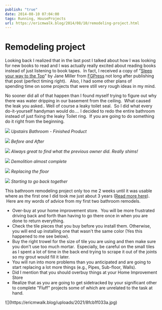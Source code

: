 ```yaml
---
publish: "true"
date: 2014-08-10 07:04:00
tags: Running, HouseProjects
url: https://ericmwalk.blog/2014/08/10/remodeling-project.html
---
```


# Remodeling project

Looking back I realized that in the last post I talked about how I was looking for new books to read and I was actually really excited about reading books instead of just listening to book tapes.  In fact, I received a copy of "<a href="http://fgpress.com/sleep-your-way-to-the-top/">Sleep your way to the Top</a>" by Jane Miller from <a href="http://fgpress.com/">FGPress</a> not long after publishing that post (perfect timing right).   Also, I had some other plans of spending time on some projects that were still very rough ideas in my mind.
<p style="text-align:left;">No sooner did all of that happen than I found myself trying to figure out why there was water dripping in our basement from the ceiling.  What caused the leak you asked.. Well of course a leaky toilet seal.  So I did what every do-it-yourself handyman would do.... I decided to redo the entire bathroom instead of just fixing the leaky Toilet ring.  If you are going to do something do it right from the beginning.</p>


![](https://ericmwalk.blog/uploads/2021/9f2e506f3e.jpg)
*Upstairs Bathroom - Finished Product*

![](https://ericmwalk.blog/uploads/2021/0afcebfc3a.jpg)
*Before and After*

![](https://ericmwalk.blog/uploads/2021/37b9f4733b.jpg)
*Always great to find what the previous owner did. Really shims!*

![](https://ericmwalk.blog/uploads/2021/af2ff48aa5.jpg)
*Demolition almost complete*

![](https://ericmwalk.blog/uploads/2021/406353267b.jpg)
*Replacing the floor*

![](https://ericmwalk.blog/uploads/2021/826fa23460.jpg)
*Starting to go back together*

This bathroom remodeling project only too me 2 weeks until it was usable where as the first one I did took me just about 3 years (<a title="Master Bathroom Remodel" href="https://ericmwalk.blog/2012/03/15/master-bathroom-remodel.html">Read more here</a>).  Here are my words of advice from my first two bathroom remodels.

<ul>
<li> Over-buy at your home improvement store.  You will be more frustrated driving back and forth than having to go there once in when you are done to return everything.</li>
<li>Check the tile pieces that you buy before you install them. Otherwise, you will end up installing one that wasn't the same color (Yes this happened to me see below).</li>
<li>Buy the right trowel for the size of tile you are using and then make sure you don't use too much mortar.  Especially, be careful on the small tiles as I spent a lot of time in the back end trying to scrape it out of the joints so my grout would fill it later.</li>
<li>You will run into more problems than you anticipated and are going to start replacing a lot more things (e.g., Pipes, Sub-floor, Walls).</li>
<li>Did I mention that you should overbuy things at your Home Improvement Store</li>
<li>Realize that as you are going to get sidetracked by your significant other to complete "Fluff" projects some of which are unrelated to the task at hand.</li>
</ul>
![](https://ericmwalk.blog/uploads/2021/8fcb1f033a.jpg)
